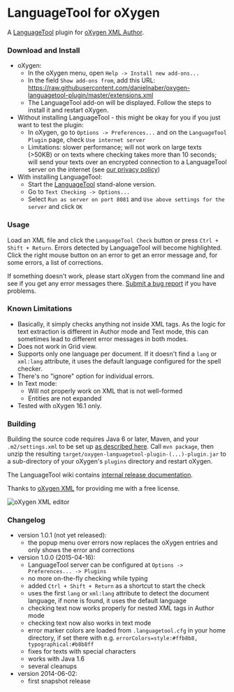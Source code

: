 LanguageTool for oXygen
=======================

A [LanguageTool](https://languagetool.org/) plugin
for [oXygen XML Author](http://www.oxygenxml.com/download_oxygenxml_author.html).


### Download and Install

* oXygen:
    * In the oXygen menu, open `Help -> Install new add-ons...`
    * In the field `Show add-ons from`, add this URL:
      https://raw.githubusercontent.com/danielnaber/oxygen-languagetool-plugin/master/extensions.xml
    * The LanguageTool add-on will be displayed. Follow the steps to install it and
      restart oXygen.
* Without installing LanguageTool - this might be okay for you if you just want to
  test the plugin:
    * In oXygen, go to `Options -> Preferences...` and on the `LanguageTool Plugin`
      page, check `Use internet server`
    * Limitations: slower performance; will not work on large texts (>50KB) or on texts
      where checking takes more than 10 seconds; will send 
      your texts over an encrypted connection to a LanguageTool server on the internet
      (see [our privacy policy](https://languagetool.org/privacy/))
* With installing LanguageTool:
    * Start the [LanguageTool](https://languagetool.org) stand-alone version.
    * Go to `Text Checking -> Options...`
    * Select `Run as server on port 8081` and `Use above settings for the server`
      and click `OK`


### Usage

Load an XML file and click the `LanguageTool Check` button or press `Ctrl + Shift + Return`.
Errors detected by LanguageTool will become highlighted. Click the right mouse button on
an error to get an error message and, for some errors, a list of corrections.

If something doesn't work,
please start oXygen from the command line and see if you get any error messages there.
[Submit a bug report](https://github.com/danielnaber/oxygen-languagetool-plugin/issues) if
you have problems.


### Known Limitations

* Basically, it simply checks anything not inside XML tags. As the logic for
  text extraction is different in Author mode and Text mode, this can sometimes
  lead to different error messages in both modes.
* Does not work in Grid view.
* Supports only one language per document. If it doesn't find a `lang` or `xml:lang`
  attribute, it uses the default language configured for the spell checker.
* There's no "ignore" option for individual errors.
* In Text mode:
    * Will not properly work on XML that is not well-formed
    * Entities are not expanded
* Tested with oXygen 16.1 only.


### Building

Building the source code requires Java 6 or later, Maven, and your `.m2/settings.xml` to be set up
[as described here](http://www.oxygenxml.com/oxygen_sdk_maven.html#maven_sdk_configuration).
Call `mvn package`, then unzip the resulting `target/oxygen-languagetool-plugin-(...)-plugin.jar`
to a sub-directory of your oXygen's `plugins` directory and restart oXygen.

The LanguageTool wiki contains [internal release documentation](http://wiki.languagetool.org/how-to-make-a-languagetool-for-oxygen-release). 

Thanks to [oXygen XML](http://www.oxygenxml.com) for providing me with a free license.

![oXygen XML editor](http://www.oxygenxml.com/img/resources/oxygen190x62.png)


### Changelog

* version 1.0.1 (not yet released):
    * the popup menu over errors now replaces the oXygen entries
      and only shows the error and corrections
* version 1.0.0 (2015-04-16):
    * LanguageTool server can be configured at `Options -> Preferences... -> Plugins`
    * no more on-the-fly checking while typing
    * added `Ctrl + Shift + Return` as a shortcut to start the check
    * uses the first `lang` or `xml:lang` attribute to detect the document language,
      if none is found, it uses the default language
    * checking text now works properly for nested XML tags in Author mode
    * checking text now also works in text mode
    * error marker colors are loaded from `.languagetool.cfg` in your home directory,
      if set there with e.g. `errorColors=style:#ffb8b8, typographical:#b8b8ff`
    * fixes for texts with special characters
    * works with Java 1.6
    * several cleanups
* version 2014-06-02:
    * first snapshot release
